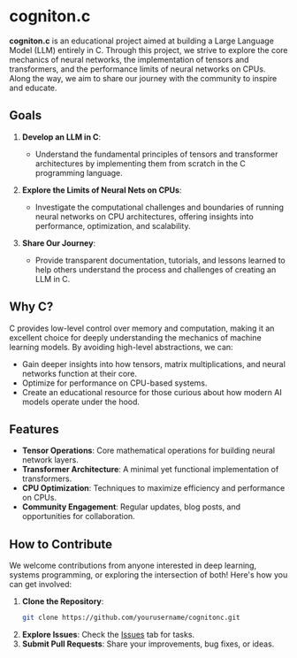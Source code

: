 # cogniton.c

**cogniton.c** is an educational project aimed at building a Large Language Model (LLM) entirely in C. Through this project, we strive to explore the core mechanics of neural networks, the implementation of tensors and transformers, and the performance limits of neural networks on CPUs. Along the way, we aim to share our journey with the community to inspire and educate.

## Goals

1. **Develop an LLM in C**: 
   - Understand the fundamental principles of tensors and transformer architectures by implementing them from scratch in the C programming language.

2. **Explore the Limits of Neural Nets on CPUs**:
   - Investigate the computational challenges and boundaries of running neural networks on CPU architectures, offering insights into performance, optimization, and scalability.

3. **Share Our Journey**:
   - Provide transparent documentation, tutorials, and lessons learned to help others understand the process and challenges of creating an LLM in C.

## Why C?
C provides low-level control over memory and computation, making it an excellent choice for deeply understanding the mechanics of machine learning models. By avoiding high-level abstractions, we can:
- Gain deeper insights into how tensors, matrix multiplications, and neural networks function at their core.
- Optimize for performance on CPU-based systems.
- Create an educational resource for those curious about how modern AI models operate under the hood.

## Features
- **Tensor Operations**: Core mathematical operations for building neural network layers.
- **Transformer Architecture**: A minimal yet functional implementation of transformers.
- **CPU Optimization**: Techniques to maximize efficiency and performance on CPUs.
- **Community Engagement**: Regular updates, blog posts, and opportunities for collaboration.

## How to Contribute
We welcome contributions from anyone interested in deep learning, systems programming, or exploring the intersection of both! Here's how you can get involved:
1. **Clone the Repository**:
   ```bash
   git clone https://github.com/yourusername/cognitonc.git
   ```
2. **Explore Issues**: Check the [Issues](https://github.com/yourusername/cognitonc/issues) tab for tasks.
3. **Submit Pull Requests**: Share your improvements, bug fixes, or ideas.
